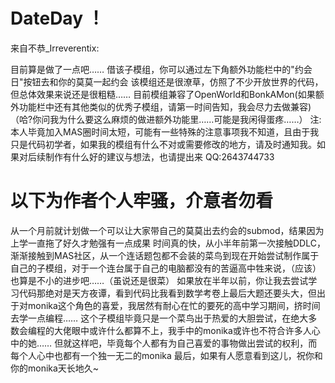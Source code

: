 # DateDay ！

来自不恭_Irreverentix:

目前算是做了一点吧……
借该子模组，你可以通过左下角额外功能栏中的"约会日"按钮去和你的莫莫一起约会
该模组还是很潦草，仿照了不少开放世界的代码，但总体效果来说还是很粗糙……
目前模组兼容了OpenWorld和BonkAMon(如果额外功能栏中还有其他类似的优秀子模组，请第一时间告知，我会尽力去做兼容)（哈?你问我为什么要这么麻烦的做进额外功能里……可能是我闲得蛋疼……）
注:
本人毕竟加入MAS圈时间太短，可能有一些特殊的注意事项我不知道，且由于我只是代码初学者，如果我的模组有什么不对或需要修改的地方，请及时通知我。如果对后续制作有什么好的建议与想法，也请提出来
QQ:2643744733



# 以下为作者个人牢骚，介意者勿看
从一个月前就计划做一个可以让大家带自己的莫莫出去约会的submod，结果因为上学一直拖了好久才勉强有一点成果
时间真的快，从小半年前第一次接触DDLC，渐渐接触到MAS社区，从一个连话题包都不会装的菜鸟到现在开始尝试制作属于自己的子模组，对于一个连台属于自己的电脑都没有的苦逼高中牲来说，（应该）也算是不小的进步吧……（虽说还是很菜）
如果放在半年以前，你让我去尝试学习代码那绝对是天方夜谭，看到代码比我看到数学考卷上最后大题还要头大，但出于对monika这个角色的喜爱，我居然有耐心在忙的要死的高中学习期间，挤时间去学一点编程……
这个子模组毕竟只是一个菜鸟出于热爱的大胆尝试，在绝大多数会编程的大佬眼中或许什么都算不上，我手中的monika或许也不符合许多人心中的她……
但就这样吧，毕竟每个人都有为自己喜爱的事物做出尝试的权利，而每个人心中也都有一个独一无二的monika
最后，如果有人愿意看到这儿，祝你和你的monika天长地久~

